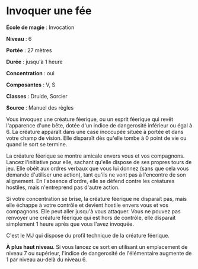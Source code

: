 # Invoquer une fée

**École de magie** : Invocation

**Niveau** : 6

**Portée** : 27 mètres

**Durée** : jusqu'à 1 heure

**Concentration** : oui

**Composantes** : V, S

**Classes** : Druide, Sorcier

**Source** : Manuel des règles

Vous invoquez une créature féerique, ou un esprit féerique qui revêt l'apparence d'une bête, dotée d'un indice de dangerosité inférieur ou égal à 6. La créature apparaît dans une case inoccupée située à portée et dans votre champ de vision. Elle disparaît dès qu'elle tombe à 0 point de vie ou quand le sort se termine.

La créature féerique se montre amicale envers vous et vos compagnons. Lancez l'initiative pour elle, sachant qu'elle dispose de ses propres tours de jeu. Elle obéit aux ordres verbaux que vous lui donnez (sans que cela vous demande d'utiliser une action), tant qu'ils ne vont pas à l'encontre de son alignement. En l'absence d'ordre, elle se défend contre les créatures hostiles, mais n'entreprend pas d'autre action.

Si votre concentration se brise, la créature féerique ne disparaît pas, mais elle échappe à votre contrôle et devient hostile envers vous et vos compagnons. Elle peut aller jusqu'à vous attaquer. Vous ne pouvez pas renvoyer une créature féerique qui est hors de contrôle, elle disparaît simplement 1 heure après que vous l'avez invoquée.

C'est le MJ qui dispose du profil technique de la créature féerique.

**À plus haut niveau**. Si vous lancez ce sort en utilisant un emplacement de niveau 7 ou supérieur, l'indice de dangerosité de l'élémentaire augmente de 1 par niveau au-delà du niveau 6.
